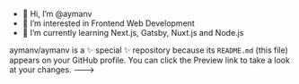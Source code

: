 - 👋 Hi, I’m @aymanv
- 👀 I’m interested in Frontend Web Development
- 🌱 I’m currently learning Next.js, Gatsby, Nuxt.js and Node.js


aymanv/aymanv is a ✨ special ✨ repository because its `README.md` (this file) appears on your GitHub profile.
You can click the Preview link to take a look at your changes.
--->
